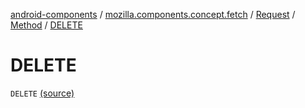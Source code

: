 [android-components](../../../index.md) / [mozilla.components.concept.fetch](../../index.md) / [Request](../index.md) / [Method](index.md) / [DELETE](./-d-e-l-e-t-e.md)

# DELETE

`DELETE` [(source)](https://github.com/mozilla-mobile/android-components/blob/master/components/concept/fetch/src/main/java/mozilla/components/concept/fetch/Request.kt#L100)